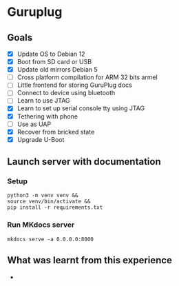 # Guruplug

## Goals

- [x] Update OS to Debian 12
- [x] Boot from SD card or USB
- [x] Update old mirrors Debian 5
- [ ] Cross platform compilation for ARM 32 bits armel
- [ ] Little frontend for storing GuruPlug docs
- [ ] Connect to device using bluetooth
- [ ] Learn to use JTAG
- [x] Learn to set up serial console tty using JTAG
- [x] Tethering with phone
- [ ] Use as UAP
- [x] Recover from bricked state
- [x] Upgrade U-Boot

## Launch server with documentation

### Setup

```console
python3 -m venv venv &&
source venv/bin/activate &&
pip install -r requirements.txt
```

### Run MKdocs server

```console
mkdocs serve -a 0.0.0.0:8000
```


## What was learnt from this experience

- 